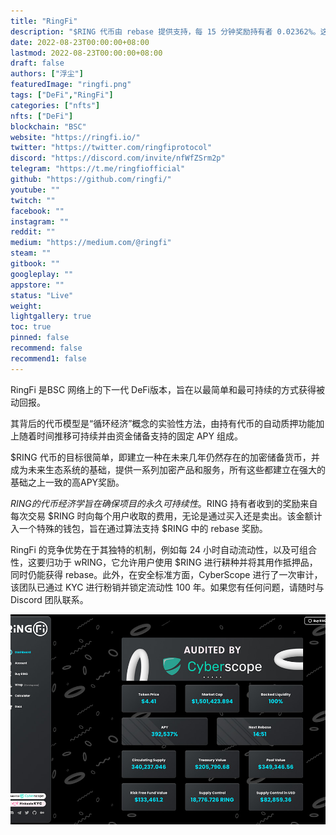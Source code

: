 ```yaml
---
title: "RingFi"
description: "$RING 代币由 rebase 提供支持，每 15 分钟奖励持有者 0.02362%。这意味着年复利为 392,537%。这个 APY 是固定的"
date: 2022-08-23T00:00:00+08:00
lastmod: 2022-08-23T00:00:00+08:00
draft: false
authors: ["浮尘"]
featuredImage: "ringfi.png"
tags: ["DeFi","RingFi"]
categories: ["nfts"]
nfts: ["DeFi"]
blockchain: "BSC"
website: "https://ringfi.io/"
twitter: "https://twitter.com/ringfiprotocol"
discord: "https://discord.com/invite/nfWfZSrm2p"
telegram: "https://t.me/ringfiofficial"
github: "https://github.com/ringfi/"
youtube: ""
twitch: ""
facebook: ""
instagram: ""
reddit: ""
medium: "https://medium.com/@ringfi"
steam: ""
gitbook: ""
googleplay: ""
appstore: ""
status: "Live"
weight: 
lightgallery: true
toc: true
pinned: false
recommend: false
recommend1: false
---
```

RingFi 是BSC 网络上的下一代 DeFi版本，旨在以最简单和最可持续的方式获得被动回报。

其背后的代币模型是“循环经济”概念的实验性方法，由持有代币的自动质押功能加上随着时间推移可持续并由资金储备支持的固定 APY 组成。

$RING 代币的目标很简单，即建立一种在未来几年仍然存在的加密储备货币，并成为未来生态系统的基础，提供一系列加密产品和服务，所有这些都建立在强大的基础之上一致的高APY奖励。

$RING 的代币经济学旨在确保项目的永久可持续性。$RING 持有者收到的奖励来自每次交易 $RING 时向每个用户收取的费用，无论是通过买入还是卖出。该金额计入一个特殊的钱包，旨在通过算法支持 $RING 中的 rebase 奖励。

RingFi 的竞争优势在于其独特的机制，例如每 24 小时自动流动性，以及可组合性，这要归功于 wRING，它允许用户使用 $RING 进行耕种并将其用作抵押品，同时仍能获得 rebase。此外，在安全标准方面，Cyber​​Scope 进行了一次审计，该团队已通过 KYC 进行粉销并锁定流动性 100 年。如果您有任何问题，请随时与 Discord 团队联系。

![7864513230](7864513230.png)